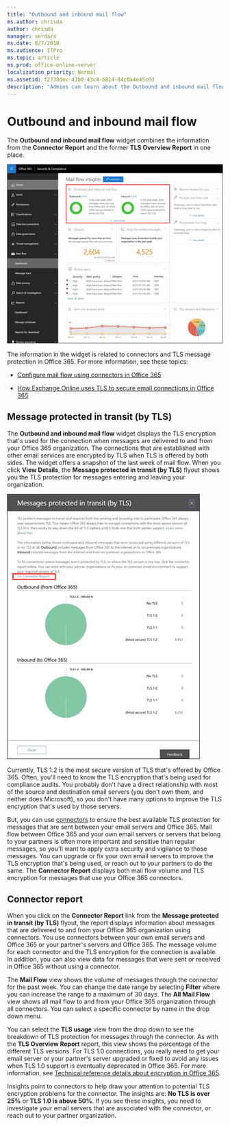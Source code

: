 ```yaml
---
title: "Outbound and inbound mail flow"
ms.author: chrisda
author: chrisda
manager: serdars
ms.date: 8/7/2018
ms.audience: ITPro
ms.topic: article
ms.prod: office-online-server
localization_priority: Normal
ms.assetid: f2738dec-41b0-43c4-b814-84c0a4e45c6d
description: "Admins can learn about the Outbound and inbound mail flow widget in the mail flow dashboard in the Office 365 Security & Compliance Center."
---
```


# Outbound and inbound mail flow

The **Outbound and inbound mail flow** widget combines the information from the **Connector Report** and the former **TLS Overview Report** in one place.

![The Outbound and Inbound mail flow report in the mail flow dashboard in the Office 365 Security & Compliance Center](media/2c591d1c-bad6-4b72-890e-f8fdfd4f447a.png)

The information in the widget is related to connectors and TLS message protection in Office 365. For more information, see these topics:

- [Configure mail flow using connectors in Office 365](https://technet.microsoft.com/library/ms.exch.eac.connectorselection.aspx)

- [How Exchange Online uses TLS to secure email connections in Office 365](https://support.office.com/article/4CDE0CDA-3430-4DC0-B489-F2C0736C929F)

## Message protected in transit (by TLS)

The **Outbound and inbound mail flow** widget displays the TLS encryption that's used for the connection when messages are delivered to and from your Office 365 organization. The connections that are established with other email services are encrypted by TLS when TLS is offered by both sides. The widget offers a snapshot of the last week of mail flow. When you click **View Details**, the **Message protected in transit (by TLS)** flyout shows you the TLS protection for messages entering and leaving your organization.

![The Messages protected in transit (by TLS) flyout in the Office 365 Security & Compliance Center](media/825aa74c-413d-4141-8e3c-dfe68ae78eed.png)

Currently, TLS 1.2 is the most secure version of TLS that's offered by Office 365. Often, you'll need to know the TLS encryption that's being used for compliance audits. You probably don't have a direct relationship with most of the source and destination email servers (you don't own them, and neither does Microsoft), so you don't have many options to improve the TLS encryption that's used by those servers.

But, you can use [connectors](https://technet.microsoft.com/library/ms.exch.eac.connectorselection.aspx) to ensure the best available TLS protection for messages that are sent between your email servers and Office 365. Mail flow between Office 365 and your own email servers or servers that belong to your partners is often more important and sensitive than regular messages, so you'll want to apply extra security and vigilance to those messages. You can upgrade or fix your own email servers to improve the TLS encryption that's being used, or reach out to your partners to do the same. The **Connector Report** displays both mail flow volume and TLS encryption for messages that use your Office 365 connectors.

## Connector report

When you click on the **Connector Report** link from the **Message protected in transit (by TLS)** flyout, the report displays information about messages that are delivered to and from your Office 365 organization using connectors. You use connectors between your own email servers and Office 365 or your partner's servers and Office 365. The message volume for each connector and the TLS encryption for the connection is available. In addition, you can also view data for messages that were sent or received in Office 365 without using a connector.

The **Mail Flow** view shows the volume of messages through the connector for the past week. You can change the date range by selecting **Filter** where you can increase the range to a maximum of 30 days. The **All Mail Flow** view shows all mail flow to and from your Office 365 organization through all connectors. You can select a specific connector by name in the drop down menu.

You can select the **TLS usage** view from the drop down to see the breakdown of TLS protection for messages through the connector. As with the **TLS Overview Report** report, this view shows the percentage of the different TLS versions. For TLS 1.0 connections, you really need to get your email server or your partner's server upgraded or fixed to avoid any issues when TLS 1.0 support is eventually deprecated in Office 365. For more information, see [Technical reference details about encryption in Office 365](https://support.office.com/article/862cbe93-4268-4ef9-ba79-277545ecf221).

Insights point to connectors to help draw your attention to potential TLS encryption problems for the connector. The insights are: **No TLS is over 25%** or **TLS 1.0 is above 50%**. If you see these insights, you need to investigate your email servers that are associated with the connector, or reach out to your partner organization.
